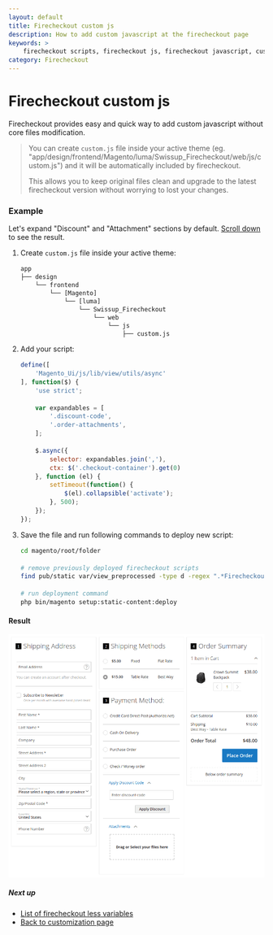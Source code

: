 ```yaml
---
layout: default
title: Firecheckout custom js
description: How to add custom javascript at the firecheckout page
keywords: >
    firecheckout scripts, firecheckout js, firecheckout javascript, customization
category: Firecheckout
---
```


# Firecheckout custom js

Firecheckout provides easy and quick way to add custom javascript without
core files modification.

> You can create `custom.js` file inside your active theme
> (eg. "app/design/frontend/Magento/luma/Swissup_Firecheckout/web/js/custom.js")
> and it will be automatically included by firecheckout.
>
> This allows you to keep original files clean and upgrade to the latest
> firecheckout version without worrying to lost your changes.

### Example

Let's expand "Discount" and "Attachment" sections by default.
[Scroll down](#result) to see the result.

 1. Create `custom.js` file inside your active theme:

    ```
    app
    ├── design
        └── frontend
            └── [Magento]
                └── [luma]
                    └── Swissup_Firecheckout
                        └── web
                            └── js
                                ├── custom.js
    ```

 3. Add your script:

    ```js
    define([
        'Magento_Ui/js/lib/view/utils/async'
    ], function($) {
        'use strict';

        var expandables = [
            '.discount-code',
            '.order-attachments',
        ];

        $.async({
            selector: expandables.join(','),
            ctx: $('.checkout-container').get(0)
        }, function (el) {
            setTimeout(function() {
                $(el).collapsible('activate');
            }, 500);
        });
    });
    ```

 4. Save the file and run following commands to deploy new script:

    ```bash
    cd magento/root/folder

    # remove previously deployed firecheckout scripts
    find pub/static var/view_preprocessed -type d -regex ".*Firecheckout.*js" -exec rm -rf {} \;

    # run deployment command
    php bin/magento setup:static-content:deploy
    ```

#### Result

![Custom firecheckout js](/images/m2/firecheckout/customization/custom-js/expanded-collapsible-sections.png)

##### Next up

- [List of firecheckout less variables](../less-variables/)
- [Back to customization page](../)
